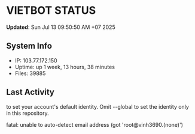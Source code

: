 # VIETBOT STATUS
**Updated**: Sun Jul 13 09:50:50 AM +07 2025

## System Info
- IP: 103.77.172.150
- Uptime: up 1 week, 13 hours, 38 minutes
- Files: 39885

## Last Activity

to set your account's default identity.
Omit --global to set the identity only in this repository.

fatal: unable to auto-detect email address (got 'root@vinh3690.(none)')

